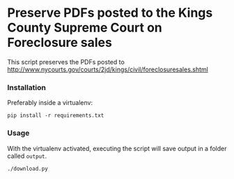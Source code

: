 # Preserve PDFs posted to the Kings County Supreme Court on Foreclosure sales

This script preserves the PDFs posted to http://www.nycourts.gov/courts/2jd/kings/civil/foreclosuresales.shtml


### Installation

Preferably inside a virtualenv:

    pip install -r requirements.txt

### Usage

With the virtualenv activated, executing the script will save output in
a folder called `output`.

    ./download.py
